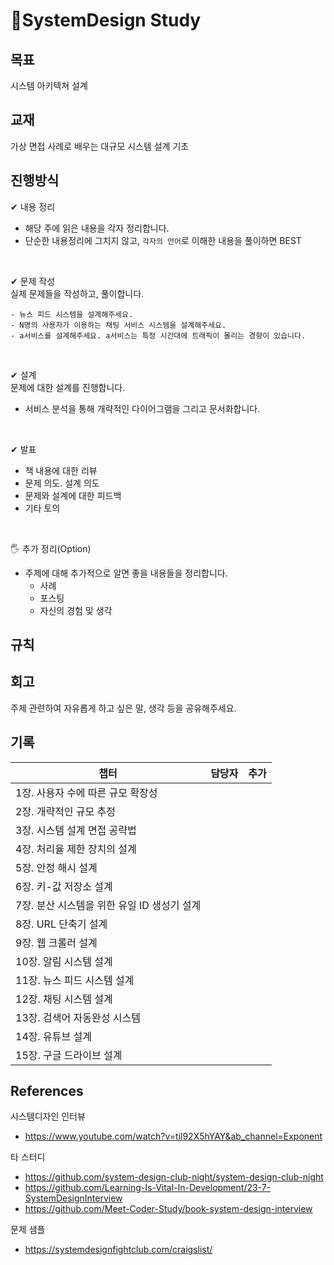 # :rocket:SystemDesign Study

## 목표

시스템 아키텍쳐 설계

## 교재
가상 면접 사례로 배우는 대규모 시스템 설계 기초

## 진행방식

✔ 내용 정리
  - 해당 주에 읽은 내용을 각자 정리합니다.
  - 단순한 내용정리에 그치지 않고, `각자의 언어`로 이해한 내용을 풀이하면 BEST

<br>

✔ 문제 작성   
실제 문제들을 작성하고, 풀이합니다.

    - 뉴스 피드 시스템을 설계해주세요.
    - N명의 사용자가 이용하는 채팅 서비스 시스템을 설계해주세요.
    - a서비스를 설계해주세요. a서비스는 특정 시간대에 트래픽이 몰리는 경향이 있습니다.

<br>

✔ 설계   
문제에 대한 설계를 진행합니다.

  - 서비스 분석을 통해 개략적인 다이어그램을 그리고 문서화합니다.

<br>

✔ 발표
  - 책 내용에 대한 리뷰
  - 문제 의도. 설계 의도
  - 문제와 설계에 대한 피드백
  - 기타 토의

<br>

🖐 추가 정리(Option)
  - 주제에 대해 추가적으로 알면 좋을 내용들을 정리합니다.
    - 사례
    - 포스팅
    - 자신의 경험 및 생각


## 규칙



## 회고

주제 관련하여 자유롭게 하고 싶은 말, 생각 등을 공유해주세요.


## 기록
| 챕터 | 담당자 | 추가|
| ---|---|---|
| 1장. 사용자 수에 따른 규모 확장성 |  |  |
| 2장. 개략적인 규모 추정 |  |  |
| 3장. 시스템 설계 면접 공략법 |  |  |
| 4장. 처리율 제한 장치의 설계 |  |  |
| 5장. 안정 해시 설계 |  |  |
| 6장. 키-값 저장소 설계 |  |  |
| 7장. 분산 시스템을 위한 유일 ID 생성기 설계 |  |  |
| 8장. URL 단축기 설계 |  |  |
| 9장. 웹 크롤러 설계 |  |  |
| 10장. 알림 시스템 설계 |  |  |
| 11장. 뉴스 피드 시스템 설계 |  |  |
| 12장. 채팅 시스템 설계 |  |  |
| 13장. 검색어 자동완성 시스템 |  |  |
| 14장. 유튜브 설계 |  |  |
| 15장. 구글 드라이브 설계 |  |  |


## References

시스템디자인 인터뷰
- https://www.youtube.com/watch?v=til92X5hYAY&ab_channel=Exponent

타 스터디
- https://github.com/system-design-club-night/system-design-club-night
- https://github.com/Learning-Is-Vital-In-Development/23-7-SystemDesignInterview
- https://github.com/Meet-Coder-Study/book-system-design-interview

문제 샘플
- https://systemdesignfightclub.com/craigslist/


